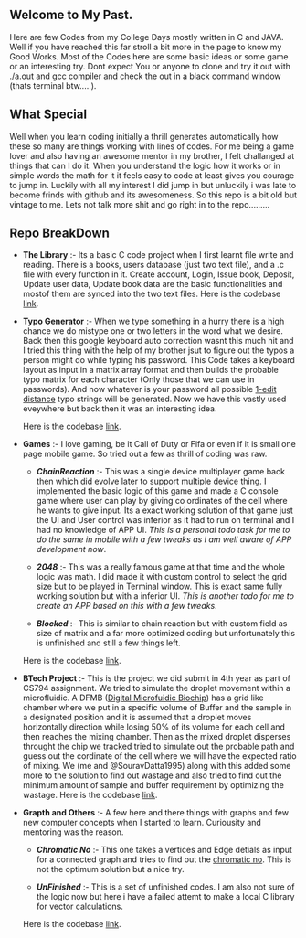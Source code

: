 ## Welcome to My Past.

Here are few Codes from my College Days mostly written in C and JAVA. Well if you have reached this far stroll a bit more in the page to know my Good Works. Most of the Codes here are some basic ideas or some game or an interesting try. Dont expect You or anyone to clone and try it out with ./a.out and gcc compiler and check the out in a black command window (thats terminal btw.....). 

## What Special

Well when you learn coding initially a thrill generates automatically how these so many are things working with lines of codes. For me being a game lover and also having an awesome mentor in my brother, I felt challanged at things that can I do it. When you understand the logic how it works or in simple words the math for it it feels easy to code at least gives you courage to jump in. Luckily with all my interest I did jump in but unluckily i was late to become frinds with github and its awesomeness. So this repo is a bit old but vintage to me. Lets not talk more shit and go right in to the repo.........

## Repo BreakDown

- **The Library** :- Its a basic C code project when I first learnt file write and reading. There is a books, users database (just two text file), and a .c file with every function in it. Create account, Login, Issue book, Deposit, Update user data, Update book data are the basic functionalities and mostof them are synced into the two text files. Here is the codebase [link](https://github.com/riteshpzs12/College-Codes/tree/master/library).

- **Typo Generator** :- When we type something in a hurry there is a high chance we do mistype one or two letters in the word what we desire. Back then this google keyboard auto correction wasnt this much hit and I tried this thing with the help of my brother jsut to figure out the typos a person might do while typing his password. This Code takes a keyboard layout as input in a matrix array format and then builds the probable typo matrix for each character (Only those that we can use in passwords). And now whatever is your password all possible [1-edit distance](https://en.wikipedia.org/wiki/Edit_distance) typo strings will be generated. Now we have this vastly used eveywhere but back then it was an interesting idea.

    Here is the codebase [link](https://github.com/riteshpzs12/College-Codes/tree/master/typo_generator).

- **Games** :- I love gaming, be it Call of Duty or Fifa or even if it is small one page mobile game. So tried out a few as thrill of coding was raw.
    
    - ***ChainReaction*** :- This was a single device multiplayer game back then which did evolve later to support multiple device thing. I implemented the basic logic of this game and made a C console game where user can play by giving co ordinates of the cell where he wants to give input. Its a exact working solution of that game just the UI and User control was inferior as it had to run on terminal and I had no knowledge of APP UI. _This is a personal todo task for me to do the same in mobile with a few tweaks as I am well aware of APP development now_.
    
    - **_2048_** :- This was a really famous game at that time and the whole logic was math. I did made it with custom control to select the grid size but to be played in Terminal window. This is exact same fully working solution but with a inferior UI. _This is another todo for me to create an APP based on this with a few tweaks_.
    
    - **_Blocked_** :- This is similar to chain reaction but with custom field as size of matrix and a far more optimized coding but unfortunately this is unfinished and still a few things left.
    
    Here is the codebase [link](https://github.com/riteshpzs12/College-Codes/tree/master/Games).

- **BTech Project** :- This is the project we did submit in 4th year as part of CS794 assignment. We tried to simulate the droplet movement within a microfluidic.
A DFMB ([Digital Microfuidic Biochip](https://en.wikipedia.org/wiki/Digital_microfluidics)) has a grid like chamber where we put in a specific volume of Buffer and the sample in a designated position and it is assumed that a droplet moves horizontally direction while losing 50% of its volume for each cell and then reaches the mixing chamber. Then as the mixed droplet disperses throught the chip we tracked tried to simulate out the probable path and guess out the cordinate of the cell where we will have the expected ratio of mixing. We (me and @SouravDatta1995) along with this added some more to the solution to find out wastage and also tried to find out the minimum amount of sample and buffer requirement by optimizing the wastage. Here is the codebase [link](https://github.com/riteshpzs12/College-Codes/tree/master/Btech%20Project).


- **Grapth and Others** :- A few here and there things with graphs and few new computer concepts when I started to learn. Curiousity and mentoring was the reason.

    - ___Chromatic No___ :- This one takes a vertices and Edge detials as input for a connected graph and tries to find out the [chromatic no](https://en.wikipedia.org/wiki/Graph_coloring). This is not the optimum solution but a nice try.
    
    - ___UnFinished___ :- This is a set of unfinished codes. I am also not sure of the logic now but here i have a failed attemt to make a local C library for vector calculations.

    Here is the codebase [link](https://github.com/riteshpzs12/College-Codes/tree/master/Graph%20and%20Others).
    
